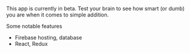 This app is currently in beta.
Test your brain to see how smart (or dumb) you are when it comes to simple addition.

Some notable features
- Firebase hosting, database
- React, Redux
